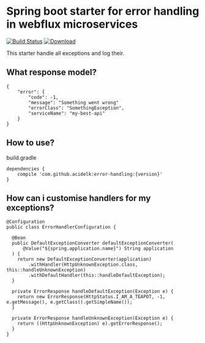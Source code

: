 # Spring boot starter for error handling in webflux microservices
[![Build Status](https://travis-ci.com/acidelk/error-handling.svg?branch=master)](https://travis-ci.com/acidelk/error-handling)
 [ ![Download](https://api.bintray.com/packages/acidelk/maven/error-handling/images/download.svg?version=0.1.1) ](https://bintray.com/acidelk/maven/error-handling/0.1.1/link)

This starter handle all exceptions and log their.

## What response model?
```
{
    "error": {
        "code": -1,
        "message": "Something went wrong"
        "errorClass": "SomethingException",
        "serviceName": "my-best-api"
    }
}
```

## How to use?
build.gradle
```
dependencies {
    compile 'com.github.acidelk:error-handling:{version}'
}

```
## How can i customise handlers for my exceptions?
```
@Configuration
public class ErrorHandlerConfiguration {

  @Bean
  public DefaultExceptionConverter defaultExceptionConverter(
      @Value("${spring.application.name}") String application
  ) {
    return new DefaultExceptionConverter(application)
        .withHandler(HttpUnknownException.class, this::handleUnknownException)
        .withDefaultHandler(this::handleDefaultException);
  }

  private ErrorResponse handleDefaultException(Exception e) {
    return new ErrorResponse(HttpStatus.I_AM_A_TEAPOT, -1, e.getMessage(), e.getClass().getSimpleName());
  }

  private ErrorResponse handleUnknownException(Exception e) {
    return ((HttpUnknownException) e).getErrorResponse();
  }
}
```
